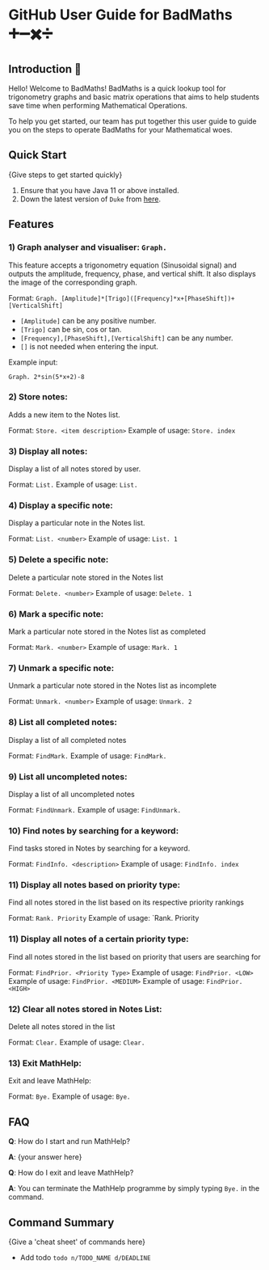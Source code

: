 # GitHub User Guide for BadMaths ➕➖✖️➗

## Introduction 🧮

Hello! Welcome to BadMaths! BadMaths is a quick lookup tool for 
trigonometry graphs and basic matrix operations that aims to help students save
time when performing Mathematical Operations. 

To help you get started, our team has put together this user guide to guide you on
the steps to operate BadMaths for your Mathematical woes.

## Quick Start

{Give steps to get started quickly}

1. Ensure that you have Java 11 or above installed.
1. Down the latest version of `Duke` from [here](http://link.to/duke).

## Features 

### 1) Graph analyser and visualiser: `Graph. `
This feature accepts a trigonometry equation (Sinusoidal signal) and outputs the amplitude, frequency, phase, and vertical shift.
It also displays the image of the corresponding graph.

Format: `Graph. [Amplitude]*[Trigo]([Frequency]*x+[PhaseShift])+[VerticalShift]`

* `[Amplitude]` can be any positive number.
* `[Trigo]` can be sin, cos or tan.
* `[Frequency],[PhaseShift],[VerticalShift]` can be any number.
* `[]` is not needed when entering the input.

Example input:
```
Graph. 2*sin(5*x+2)-8
```

### 2) Store notes:

Adds a new item to the Notes list.

Format: `Store. <item description>`
Example of usage: `Store. index`

### 3) Display all notes: 
Display a list of all notes stored by user.

Format: `List.`
Example of usage: `List.`

### 4) Display a specific note: 
Display a particular note in the Notes list.

Format: `List. <number>`
Example of usage: `List. 1`

### 5) Delete a specific note:
Delete a particular note stored in the Notes list

Format: `Delete. <number>`
Example of usage: `Delete. 1`

### 6) Mark a specific note:
Mark a particular note stored in the Notes list as completed

Format: `Mark. <number>`
Example of usage: `Mark. 1`

### 7) Unmark a specific note:
Unmark a particular note stored in the Notes list as incomplete

Format: `Unmark. <number>`
Example of usage: `Unmark. 2`

### 8) List all completed notes:
Display a list of all completed notes

Format: `FindMark.`
Example of usage: `FindMark.`

### 9) List all uncompleted notes:
Display a list of all uncompleted notes

Format: `FindUnmark.`
Example of usage: `FindUnmark.`

### 10) Find notes by searching for a keyword:
Find tasks stored in Notes by searching for a keyword.

Format: `FindInfo. <description>`
Example of usage: `FindInfo. index`

### 11) Display all notes based on priority type:
Find all notes stored in the list based on its respective priority rankings

Format: `Rank. Priority`
Example of usage: `Rank. Priority

### 11) Display all notes of a certain priority type:
Find all notes stored in the list based on priority that users are searching for

Format: `FindPrior. <Priority Type>`
Example of usage: `FindPrior. <LOW>`
Example of usage: `FindPrior. <MEDIUM>`
Example of usage: `FindPrior. <HIGH>`

### 12) Clear all notes stored in Notes List:
Delete all notes stored in the list

Format: `Clear.`
Example of usage: `Clear.`

### 13) Exit MathHelp:
Exit and leave MathHelp:

Format: `Bye.`
Example of usage: `Bye.`

## FAQ

**Q**: How do I start and run MathHelp? 

**A**: {your answer here}

**Q**: How do I exit and leave MathHelp?

**A**: You can terminate the MathHelp programme by simply typing 
`Bye.` in the command.

## Command Summary

{Give a 'cheat sheet' of commands here}

* Add todo `todo n/TODO_NAME d/DEADLINE`

